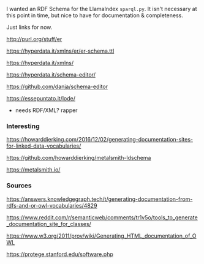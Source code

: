 <!-- title: Schema Editor Notes -->

I wanted an RDF Schema for the LlamaIndex `sparql.py`. It isn't necessary at this point in time, but nice to have for documentation & completeness.


Just links for now.

http://purl.org/stuff/er

https://hyperdata.it/xmlns/er/er-schema.ttl

https://hyperdata.it/xmlns/



https://hyperdata.it/schema-editor/

https://github.com/danja/schema-editor

https://essepuntato.it/lode/

- needs RDF/XML? rapper

### Interesting

https://howarddierking.com/2016/12/02/generating-documentation-sites-for-linked-data-vocabularies/

https://github.com/howarddierking/metalsmith-ldschema

https://metalsmith.io/

### Sources
https://answers.knowledgegraph.tech/t/generating-documentation-from-rdfs-and-or-owl-vocabularies/4829

https://www.reddit.com/r/semanticweb/comments/tr1v5o/tools_to_generate_documentation_site_for_classes/

https://www.w3.org/2011/prov/wiki/Generating_HTML_documentation_of_OWL

https://protege.stanford.edu/software.php
